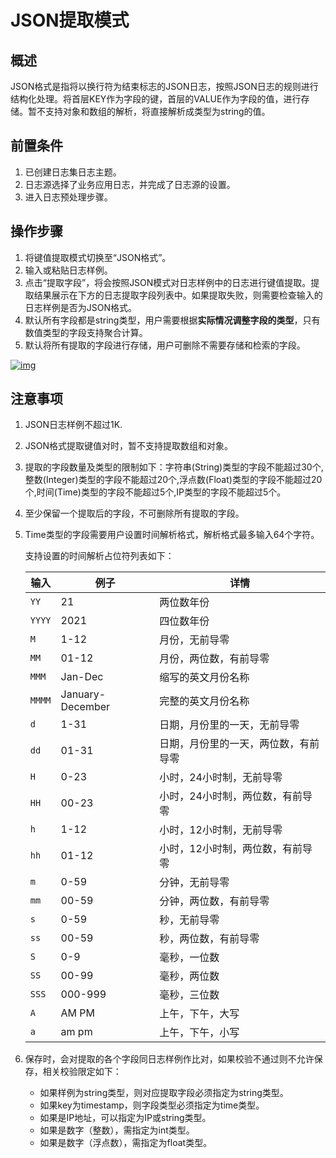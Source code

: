 # JSON提取模式

## 概述

JSON格式是指将以换行符为结束标志的JSON日志，按照JSON日志的规则进行结构化处理。将首层KEY作为字段的键，首层的VALUE作为字段的值，进行存储。暂不支持对象和数组的解析，将直接解析成类型为string的值。

## 前置条件

1. 已创建日志集日志主题。
2. 日志源选择了业务应用日志，并完成了日志源的设置。
3. 进入日志预处理步骤。

## 操作步骤

1. 将键值提取模式切换至“JSON格式”。
2. 输入或粘贴日志样例。
3. 点击“提取字段”，将会按照JSON模式对日志样例中的日志进行键值提取。提取结果展示在下方的日志提取字段列表中。如果提取失败，则需要检查输入的日志样例是否为JSON格式。
4. 默认所有字段都是string类型，用户需要根据**实际情况调整字段的类型**，只有数值类型的字段支持聚合计算。
5. 默认将所有提取的字段进行存储，用户可删除不需要存储和检索的字段。

[![img](https://raw.githubusercontent.com/jdcloudcom/cn/zhangwenjie-only/image/LogService/operationguide/JSON.jpg)](https://raw.githubusercontent.com/jdcloudcom/cn/zhangwenjie-only/image/LogService/operationguide/JSON.jpg)

## 注意事项

1. JSON日志样例不超过1K.

2. JSON格式提取键值对时，暂不支持提取数组和对象。

3. 提取的字段数量及类型的限制如下：字符串(String)类型的字段不能超过30个,整数(Integer)类型的字段不能超过20个,浮点数(Float)类型的字段不能超过20个,时间(Time)类型的字段不能超过5个,IP类型的字段不能超过5个。

4. 至少保留一个提取后的字段，不可删除所有提取的字段。

5. Time类型的字段需要用户设置时间解析格式，解析格式最多输入64个字符。

   支持设置的时间解析占位符列表如下：

   | 输入   | 例子             | 详情                                 |
   | ------ | ---------------- | ------------------------------------ |
   | `YY`   | 21               | 两位数年份                           |
   | `YYYY` | 2021             | 四位数年份                           |
   | `M`    | 1-12             | 月份，无前导零                       |
   | `MM`   | 01-12            | 月份，两位数，有前导零               |
   | `MMM`  | Jan-Dec          | 缩写的英文月份名称                   |
   | `MMMM` | January-December | 完整的英文月份名称                   |
   | `d`    | 1-31             | 日期，月份里的一天，无前导零         |
   | `dd`   | 01-31            | 日期，月份里的一天，两位数，有前导零 |
   | `H`    | 0-23             | 小时，24小时制，无前导零             |
   | `HH`   | 00-23            | 小时，24小时制，两位数，有前导零     |
   | `h`    | 1-12             | 小时，12小时制，无前导零             |
   | `hh`   | 01-12            | 小时，12小时制，两位数，有前导零     |
   | `m`    | 0-59             | 分钟，无前导零                       |
   | `mm`   | 00-59            | 分钟，两位数，有前导零               |
   | `s`    | 0-59             | 秒，无前导零                         |
   | `ss`   | 00-59            | 秒，两位数，有前导零                 |
   | `S`    | 0-9              | 毫秒，一位数                         |
   | `SS`   | 00-99            | 毫秒，两位数                         |
   | `SSS`  | 000-999          | 毫秒，三位数                         |
   | `A`    | AM PM            | 上午，下午，大写                     |
   | `a`    | am pm            | 上午，下午，小写                     |

6. 保存时，会对提取的各个字段同日志样例作比对，如果校验不通过则不允许保存，相关校验限定如下：

   - 如果样例为string类型，则对应提取字段必须指定为string类型。
   - 如果key为timestamp，则字段类型必须指定为time类型。
   - 如果是IP地址，可以指定为IP或string类型。
   - 如果是数字（整数），需指定为int类型。
   - 如果是数字（浮点数），需指定为float类型。